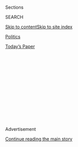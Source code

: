 <div id="app">

<div>

<div>

<div>

<div class="NYTAppHideMasthead css-1q2w90k e1suatyy0">

<div class="section css-ui9rw0 e1suatyy2">

<div class="css-eph4ug er09x8g0">

<div class="css-6n7j50">

</div>

<span class="css-1dv1kvn">Sections</span>

<div class="css-10488qs">

<span class="css-1dv1kvn">SEARCH</span>

</div>

[Skip to content](#site-content)[Skip to site
index](#site-index)

</div>

<div id="masthead-section-label" class="css-1wr3we4 eaxe0e00">

[Politics](https://www.nytimes3xbfgragh.onion/section/politics)

</div>

<div class="css-10698na e1huz5gh0">

</div>

</div>

<div id="masthead-bar-one" class="section hasLinks css-15hmgas e1csuq9d3">

<div class="css-uqyvli e1csuq9d0">

</div>

<div class="css-1uqjmks e1csuq9d1">

</div>

<div class="css-9e9ivx">

[](https://myaccount.nytimes3xbfgragh.onion/auth/login?response_type=cookie&client_id=vi)

</div>

<div class="css-1bvtpon e1csuq9d2">

[Today’s
Paper](https://www.nytimes3xbfgragh.onion/section/todayspaper)

</div>

</div>

</div>

</div>

<div data-aria-hidden="false">

<div id="site-content" data-role="main">

<div>

<div class="css-1aor85t" style="opacity:0.000000001;z-index:-1;visibility:hidden">

<div class="css-1hqnpie">

<div class="css-epjblv">

<span class="css-17xtcya">[Politics](/section/politics)</span><span class="css-x15j1o">|</span><span class="css-fwqvlz">Congress
Can Seek Trump’s Financial Records, Appeals Court
Rules</span>

</div>

<div class="css-k008qs">

<div class="css-1iwv8en">

<span class="css-18z7m18"></span>

<div>

</div>

</div>

<span class="css-1n6z4y">https://nyti.ms/33nKe7i</span>

<div class="css-1705lsu">

<div class="css-4xjgmj">

<div class="css-4skfbu" data-role="toolbar" data-aria-label="Social Media Share buttons, Save button, and Comments Panel with current comment count" data-testid="share-tools">

  - 
  - 
  - 
  - 
    
    <div class="css-6n7j50">
    
    </div>

  - 

</div>

</div>

</div>

</div>

</div>

</div>

<div class="css-13pd83m">

</div>

<div id="top-wrapper" class="css-1sy8kpn">

<div id="top-slug" class="css-l9onyx">

Advertisement

</div>

[Continue reading the main
story](#after-top)

<div class="ad top-wrapper" style="text-align:center;height:100%;display:block;min-height:250px">

<div id="top" class="place-ad" data-position="top" data-size-key="top">

</div>

</div>

<div id="after-top">

</div>

</div>

<div id="sponsor-wrapper" class="css-1hyfx7x">

<div id="sponsor-slug" class="css-19vbshk">

Supported by

</div>

[Continue reading the main
story](#after-sponsor)

<div id="sponsor" class="ad sponsor-wrapper" style="text-align:center;height:100%;display:block">

</div>

<div id="after-sponsor">

</div>

</div>

<div class="css-1vkm6nb ehdk2mb0">

# Congress Can Seek Trump’s Financial Records, Appeals Court Rules

</div>

<div class="css-79elbk" data-testid="photoviewer-wrapper">

<div class="css-z3e15g" data-testid="photoviewer-wrapper-hidden">

</div>

<div class="css-1a48zt4 ehw59r15" data-testid="photoviewer-children">

![<span class="css-16f3y1r e13ogyst0" data-aria-hidden="true">A panel of
appeals court judges ruled in favor of House Democrats seeking President
Trump’s tax
returns.</span><span class="css-cnj6d5 e1z0qqy90" itemprop="copyrightHolder"><span class="css-1ly73wi e1tej78p0">Credit...</span><span><span>Doug
Mills/The New York
Times</span></span></span>](https://static01.graylady3jvrrxbe.onion/images/2019/10/11/us/politics/11dc-mazars/merlin_162495219_aa0255ed-e1b3-4306-949a-c6b27d2b461f-articleLarge.jpg?quality=75&auto=webp&disable=upscale)

</div>

</div>

<div class="css-xt80pu e12qa4dv0">

<div class="css-18e8msd">

<div class="css-vp77d3 epjyd6m0">

<div class="css-1baulvz">

By [<span class="css-1baulvz last-byline" itemprop="name">Charlie
Savage</span>](https://www.nytimes3xbfgragh.onion/by/charlie-savage)

</div>

</div>

  - 
    
    <div class="css-ld3wwf e16638kd2">
    
    Published Oct. 11, 2019Updated July 9,
    2020
    
    </div>

  - 
    
    <div class="css-4xjgmj">
    
    <div class="css-pvvomx" data-role="toolbar" data-aria-label="Social Media Share buttons, Save button, and Comments Panel with current comment count" data-testid="share-tools">
    
      - 
      - 
      - 
      - 
        
        <div class="css-6n7j50">
        
        </div>
    
      - 
    
    </div>
    
    </div>

</div>

</div>

<div class="section meteredContent css-1r7ky0e" name="articleBody" itemprop="articleBody">

<div class="css-1fanzo5 StoryBodyCompanionColumn">

<div class="css-53u6y8">

WASHINGTON — President Trump’s accounting firm must comply with a House
committee’s demands for eight years of his financial records, a federal
appeals court panel ruled on Friday in a major victory for House
Democrats in their struggle against his vow to stonewall “all” of their
oversight subpoenas.

In a 66-page ruling, the panel rejected Mr. Trump’s argument that
Congress had no legitimate legislative authority to seek his business
records from the firm, Mazars USA, because the committee was trying to
determine whether he broke existing laws — not weighing whether to enact
a new one.

“Having considered the weighty issues at stake in this case, we conclude
that the [subpoena issued by the committee to
Mazars](https://www.nytimes3xbfgragh.onion/2020/07/09/us/supreme-court-trump-tax-records.html)
is valid and enforceable,” wrote Judge David S. Tatel of the United
States Court of Appeals for the District of Columbia.

Mr. Trump is virtually certain to appeal the ruling, either to the full
Court of Appeals or to the Supreme Court. But the decision — affirming
an earlier ruling by a Federal District Court judge — was the first test
at the appeals court level of the Trump legal team’s sweeping challenges
to the constitutional authority of Congress to conduct oversight of his
activities.

</div>

</div>

<div class="css-1fanzo5 StoryBodyCompanionColumn">

<div class="css-53u6y8">

Judge Tatel was joined by Judge Patricia A. Millett in the majority of
the three-judge ruling. Both were appointed by Democratic presidents.

Judge Neomi Rao, a former Trump administration official whom Mr. Trump
appointed to the bench in March, dissented, saying she would have
quashed the subpoena as exceeding the House’s legislative powers.

Representative Elijah E. Cummings, the Democratic chairman of the
oversight committee, hailed the appeals court’s decision. “Today’s
ruling is a fundamental and resounding victory for congressional
oversight, our constitutional system of checks and balances and the rule
of law,” he said in a statement. “For far too long, the president has
placed his personal interests over the interests of the American
people.”

Lawyers for Mr. Trump were reviewing the decision, said one, Jay
Sekulow. “We continue to believe that this subpoena is not a legitimate
exercise of Congress’s legislative authority,” he said. Sarah E. Sutton,
a spokeswoman for the Justice Department, declined to comment on the
ruling.

The scope of Congress’s power to compel the production of information —
and the president’s power to keep information secret — has emerged as a
recurring battleground between House Democrats and Mr. Trump, whose
legal team has put forth novel legal arguments in carrying out his vow
to systematically defy House subpoenas.

</div>

</div>

<div class="css-1fanzo5 StoryBodyCompanionColumn">

<div class="css-53u6y8">

This week, Mr. Trump’s White House counsel, Pat A. Cipollone, sent a
letter to the House declaring that the administration [would not
cooperate](https://www.nytimes3xbfgragh.onion/2019/10/08/us/politics/sondland-trump-ukraine-impeach.html)
with the House’s impeachment inquiry, such as by providing documents or
permitting witnesses to testify.

The Trump legal team has separately argued that Mr. Trump’s current and
former White House aides are absolutely immune from subpoenas for their
testimony — meaning they would not even have to show up — and that
Congress lacks legitimate legislative authority to scrutinize potential
wrongdoing in the executive branch.

The appeals court ruling on Friday centered on that third argument, and
it was in some respects already obsolete because the premise of the
argument was that the House was relying only on its routine legislative
and oversight authorities, rather than any extra investigative powers
that lawmakers gain when engaged in an impeachment inquiry.

But since the Mazars case started going through the courts, the House
Judiciary Committee and Speaker Nancy Pelosi have declared that the
chamber is conducting an impeachment inquiry. The Trump administration
has disputed that premise, since the full House has not voted for a
resolution approving such an investigation.

Friday’s ruling did not address the question of whether an impeachment
inquiry is underway — and, if so, whether that matters. The majority on
the panel ruled for the House without any need to invoke its impeachment
powers.

Specifically, the fight centered on whether the House Oversight and
Reform Committee had the authority to compel Mazars to turn over Mr.
Trump’s financial records as part of its routine legislative and
oversight powers, even if the committee’s purpose was in part to
determine whether Mr. Trump committed crimes.

The committee, led by Mr. Cummings, issued the subpoena after it came to
light that Mr. Trump had failed to list on his ethics disclosure forms a
debt that he owed and then repaid to his former lawyer and fixer,
Michael D. Cohen, for paying hush money to a pornographic actress just
before the 2016 election to keep quiet about an affair she claimed to
have had with Mr. Trump. He has denied the relationship.

</div>

</div>

<div class="css-1fanzo5 StoryBodyCompanionColumn">

<div class="css-53u6y8">

Mr. Cohen also testified before Congress that Mr. Trump routinely
changed the value of his assets for different financial purposes, like
inflating their value for loan applications but deflating them for
taxes. (Mr. Cohen was separately convicted of lying to Congress in
earlier testimony.)

In making the request for documents and then issuing the subpoena, Mr.
Cummings said that Congress was trying to determine whether the
president had broken laws, but he also said that lawmakers were trying
to decide whether to update financial disclosure laws.

Mr. Trump’s legal team, which sued Mazars to obtain a court order
blocking it from complying with the subpoena, argued that this meant the
committee was effectively trying to carry out a criminal investigation.
That, they asserted, was an executive branch job, not a legislative one,
and so the House’s subpoena was invalid.

But Judge Tatel wrote that Supreme Court precedent granted broad
authority to Congress to issue subpoenas for information that could be
used to enact new laws — even if it could also be useful as criminal
evidence — and imposed no requirement on lawmakers to say that
legislation was their specific purpose. In any case, he also wrote, Mr.
Cummings had made reference to investigating whether new legislation was
necessary.

“We conclude that the public record reveals legitimate legislative
pursuits, not an impermissible law enforcement purpose, behind the
committee’s subpoena,” he wrote.

Judge Rao disagreed. Lawyers for the House, led by their counsel Douglas
Letter, had relied only on the House’s normal oversight powers in
support of the subpoena, she noted, arguing that permitting lawmakers to
pursue such information without an impeachment inquiry would make it too
easy to harass the presidency.

“When the House chooses to investigate the president for alleged
violations of the laws and the Constitution, it must proceed through
impeachment, an exceptional and solemn exercise of judicial power
established as a separate check on public officials,” she wrote.

</div>

</div>

<div class="css-1fanzo5 StoryBodyCompanionColumn">

<div class="css-53u6y8">

But Judge Rao did not address the House Democrats’ more recent
assertions that they are, in fact, already conducting an impeachment
inquiry — nor the Trump administration’s claims that there is no such
inquiry for legal purposes.

In a letter to Democrats celebrating the ruling, Ms. Pelosi wrote: “The
president’s actions threaten our national security, violate our
Constitution and undermine the integrity of our elections. No one is
above the law. The president will be held accountable.”

</div>

</div>

</div>

<div>

</div>

<div>

</div>

<div>

</div>

<div>

<div id="bottom-wrapper" class="css-1ede5it">

<div id="bottom-slug" class="css-l9onyx">

Advertisement

</div>

[Continue reading the main
story](#after-bottom)

<div id="bottom" class="ad bottom-wrapper" style="text-align:center;height:100%;display:block;min-height:90px">

</div>

<div id="after-bottom">

</div>

</div>

</div>

</div>

</div>

## Site Index

<div>

</div>

## Site Information Navigation

  - [© <span>2020</span> <span>The New York Times
    Company</span>](https://help.nytimes3xbfgragh.onion/hc/en-us/articles/115014792127-Copyright-notice)

<!-- end list -->

  - [NYTCo](https://www.nytco.com/)
  - [Contact
    Us](https://help.nytimes3xbfgragh.onion/hc/en-us/articles/115015385887-Contact-Us)
  - [Work with us](https://www.nytco.com/careers/)
  - [Advertise](https://nytmediakit.com/)
  - [T Brand Studio](http://www.tbrandstudio.com/)
  - [Your Ad
    Choices](https://www.nytimes3xbfgragh.onion/privacy/cookie-policy#how-do-i-manage-trackers)
  - [Privacy](https://www.nytimes3xbfgragh.onion/privacy)
  - [Terms of
    Service](https://help.nytimes3xbfgragh.onion/hc/en-us/articles/115014893428-Terms-of-service)
  - [Terms of
    Sale](https://help.nytimes3xbfgragh.onion/hc/en-us/articles/115014893968-Terms-of-sale)
  - [Site
    Map](https://spiderbites.nytimes3xbfgragh.onion)
  - [Help](https://help.nytimes3xbfgragh.onion/hc/en-us)
  - [Subscriptions](https://www.nytimes3xbfgragh.onion/subscription?campaignId=37WXW)

</div>

</div>

</div>

</div>
